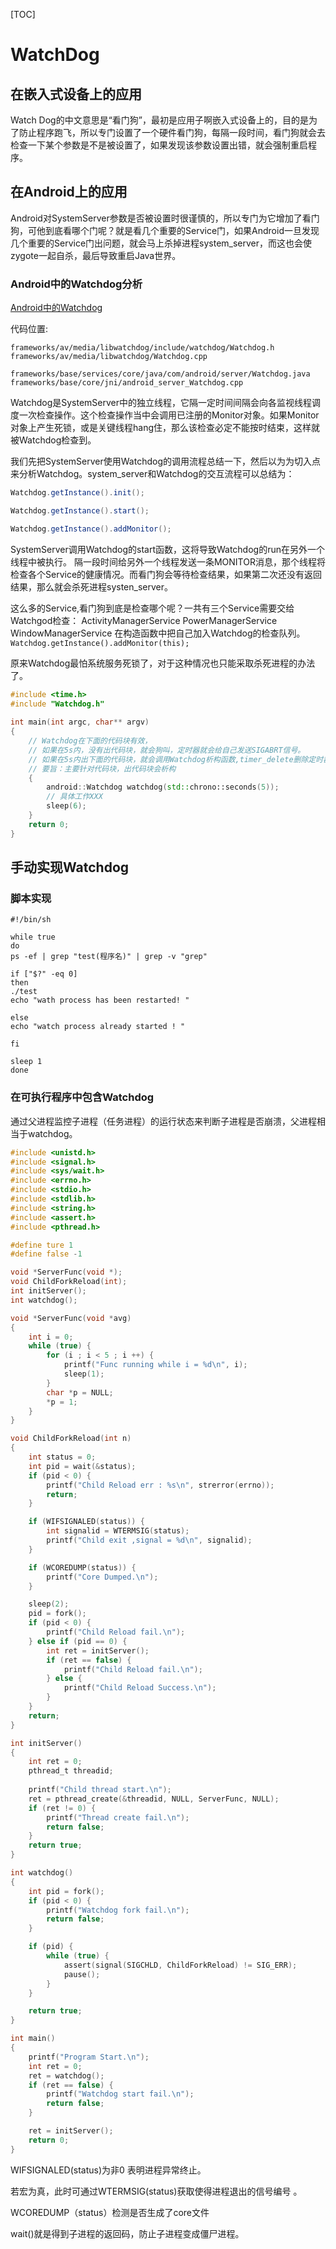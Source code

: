 [TOC]

# WatchDog



## 在嵌入式设备上的应用

Watch Dog的中文意思是“看门狗”，最初是应用子啊嵌入式设备上的，目的是为了防止程序跑飞，所以专门设置了一个硬件看门狗，每隔一段时间，看门狗就会去检查一下某个参数是不是被设置了，如果发现该参数设置出错，就会强制重启程序。



## 在Android上的应用

Android对SystemServer参数是否被设置时很谨慎的，所以专门为它增加了看门狗，可他到底看哪个门呢？就是看几个重要的Service门，如果Android一旦发现几个重要的Service门出问题，就会马上杀掉进程system_server，而这也会使zygote一起自杀，最后导致重启Java世界。

### Android中的Watchdog分析

[Android中的Watchdog](https://jinzhuojun.blog.csdn.net/article/details/46552397?spm=1001.2101.3001.6650.9&utm_medium=distribute.pc_relevant.none-task-blog-2%7Edefault%7EBlogCommendFromBaidu%7ERate-9-46552397-blog-121949418.pc_relevant_3mothn_strategy_recovery&depth_1-utm_source=distribute.pc_relevant.none-task-blog-2%7Edefault%7EBlogCommendFromBaidu%7ERate-9-46552397-blog-121949418.pc_relevant_3mothn_strategy_recovery&utm_relevant_index=10)

代码位置:

    frameworks/av/media/libwatchdog/include/watchdog/Watchdog.h
    frameworks/av/media/libwatchdog/Watchdog.cpp

    frameworks/base/services/core/java/com/android/server/Watchdog.java
    frameworks/base/core/jni/android_server_Watchdog.cpp

Watchdog是SystemServer中的独立线程，它隔一定时间间隔会向各监视线程调度一次检查操作。这个检查操作当中会调用已注册的Monitor对象。如果Monitor对象上产生死锁，或是关键线程hang住，那么该检查必定不能按时结束，这样就被Watchdog检查到。


我们先把SystemServer使用Watchdog的调用流程总结一下，然后以为为切入点来分析Watchdog。system_server和Watchdog的交互流程可以总结为：
```java
Watchdog.getInstance().init();

Watchdog.getInstance().start();

Watchdog.getInstance().addMonitor();
```

SystemServer调用Watchdog的start函数，这将导致Watchdog的run在另外一个线程中被执行。
隔一段时间给另外一个线程发送一条MONITOR消息，那个线程将检查各个Service的健康情况。而看门狗会等待检查结果，如果第二次还没有返回结果，那么就会杀死进程systen_server。


这么多的Service,看门狗到底是检查哪个呢？一共有三个Service需要交给Watchgod检查：
ActivityManagerService
PowerManagerService
WindowManagerService
在构造函数中把自己加入Watchdog的检查队列。
`Watchdog.getInstance().addMonitor(this);`

原来Watchdog最怕系统服务死锁了，对于这种情况也只能采取杀死进程的办法了。

```C++
#include <time.h>
#include "Watchdog.h"
 
int main(int argc, char** argv)
{
    // Watchdog在下面的代码块有效，
    // 如果在5s内，没有出代码块，就会狗叫，定时器就会给自己发送SIGABRT信号。
    // 如果在5s内出下面的代码块，就会调用Watchdog析构函数,timer_delete删除定时器。
    // 要旨：主要针对代码块，出代码块会析构
    {
        android::Watchdog watchdog(std::chrono::seconds(5));
        // 具体工作XXX
        sleep(6);
    }
    return 0;
}
```



## 手动实现Watchdog


### 脚本实现

```shell
#!/bin/sh

while true
do
ps -ef | grep "test(程序名)" | grep -v "grep"

if ["$?" -eq 0]
then
./test
echo "wath process has been restarted! "

else
echo "watch process already started ! "

fi

sleep 1
done

```


### 在可执行程序中包含Watchdog

通过父进程监控子进程（任务进程）的运行状态来判断子进程是否崩溃，父进程相当于watchdog。

```C
#include <unistd.h>
#include <signal.h>
#include <sys/wait.h>
#include <errno.h>
#include <stdio.h>
#include <stdlib.h>
#include <string.h>
#include <assert.h>
#include <pthread.h>

#define ture 1
#define false -1

void *ServerFunc(void *);
void ChildForkReload(int);
int initServer();
int watchdog();

void *ServerFunc(void *avg)
{
    int i = 0;
    while (true) {
        for (i ; i < 5 ; i ++) {
            printf("Func running while i = %d\n", i);
            sleep(1);
        }
        char *p = NULL;
        *p = 1;
    }
}

void ChildForkReload(int n)
{
    int status = 0;
    int pid = wait(&status);
    if (pid < 0) {
        printf("Child Reload err : %s\n", strerror(errno));
        return;
    }

    if (WIFSIGNALED(status)) {
        int signalid = WTERMSIG(status);
        printf("Child exit ,signal = %d\n", signalid);
    }

    if (WCOREDUMP(status)) {
        printf("Core Dumped.\n");
    }

    sleep(2);
    pid = fork();
    if (pid < 0) {
        printf("Child Reload fail.\n");
    } else if (pid == 0) {
        int ret = initServer();
        if (ret == false) {
            printf("Child Reload fail.\n");
        } else {
            printf("Child Reload Success.\n");
        }
    }
    return;
}

int initServer()
{
    int ret = 0;
    pthread_t threadid;
    
    printf("Child thread start.\n");
    ret = pthread_create(&threadid, NULL, ServerFunc, NULL);
    if (ret != 0) {
        printf("Thread create fail.\n");
        return false;
    }
    return true;
}

int watchdog()
{
    int pid = fork();
    if (pid < 0) {
        printf("Watchdog fork fail.\n");
        return false;
    }

    if (pid) {
        while (true) {
            assert(signal(SIGCHLD, ChildForkReload) != SIG_ERR);
            pause();
        }
    }

    return true;
}

int main()
{
    printf("Program Start.\n");
    int ret = 0;
    ret = watchdog();
    if (ret == false) {
        printf("Watchdog start fail.\n");
        return false;
    }

    ret = initServer();
    return 0;
}

```






WIFSIGNALED(status)为非0 表明进程异常终止。

若宏为真，此时可通过WTERMSIG(status)获取使得进程退出的信号编号 。

WCOREDUMP（status）检测是否生成了core文件

wait()就是得到子进程的返回码，防止子进程变成僵尸进程。








